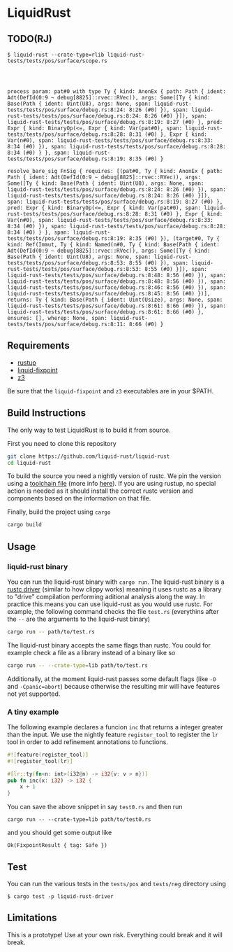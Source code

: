 # LiquidRust


## TODO(RJ)

```
$ liquid-rust --crate-type=rlib liquid-rust-tests/tests/pos/surface/scope.rs
```

```



process param: pat#0 with type Ty { kind: AnonEx { path: Path { ident: Adt(DefId(0:9 ~ debug[8825]::rvec::RVec)), args: Some([Ty { kind: Base(Path { ident: Uint(U8), args: None, span: liquid-rust-tests/tests/pos/surface/debug.rs:8:24: 8:26 (#0) }), span: liquid-rust-tests/tests/pos/surface/debug.rs:8:24: 8:26 (#0) }]), span: liquid-rust-tests/tests/pos/surface/debug.rs:8:19: 8:27 (#0) }, pred: Expr { kind: BinaryOp(<=, Expr { kind: Var(pat#0), span: liquid-rust-tests/tests/pos/surface/debug.rs:8:28: 8:31 (#0) }, Expr { kind: Var(n#0), span: liquid-rust-tests/tests/pos/surface/debug.rs:8:33: 8:34 (#0) }), span: liquid-rust-tests/tests/pos/surface/debug.rs:8:28: 8:34 (#0) } }, span: liquid-rust-tests/tests/pos/surface/debug.rs:8:19: 8:35 (#0) }

resolve_bare_sig FnSig { requires: [(pat#0, Ty { kind: AnonEx { path: Path { ident: Adt(DefId(0:9 ~ debug[8825]::rvec::RVec)), args: Some([Ty { kind: Base(Path { ident: Uint(U8), args: None, span: liquid-rust-tests/tests/pos/surface/debug.rs:8:24: 8:26 (#0) }), span: liquid-rust-tests/tests/pos/surface/debug.rs:8:24: 8:26 (#0) }]), span: liquid-rust-tests/tests/pos/surface/debug.rs:8:19: 8:27 (#0) }, pred: Expr { kind: BinaryOp(<=, Expr { kind: Var(pat#0), span: liquid-rust-tests/tests/pos/surface/debug.rs:8:28: 8:31 (#0) }, Expr { kind: Var(n#0), span: liquid-rust-tests/tests/pos/surface/debug.rs:8:33: 8:34 (#0) }), span: liquid-rust-tests/tests/pos/surface/debug.rs:8:28: 8:34 (#0) } }, span: liquid-rust-tests/tests/pos/surface/debug.rs:8:19: 8:35 (#0) }), (target#0, Ty { kind: Ref(Immut, Ty { kind: Named(n#0, Ty { kind: Base(Path { ident: Adt(DefId(0:9 ~ debug[8825]::rvec::RVec)), args: Some([Ty { kind: Base(Path { ident: Uint(U8), args: None, span: liquid-rust-tests/tests/pos/surface/debug.rs:8:53: 8:55 (#0) }), span: liquid-rust-tests/tests/pos/surface/debug.rs:8:53: 8:55 (#0) }]), span: liquid-rust-tests/tests/pos/surface/debug.rs:8:48: 8:56 (#0) }), span: liquid-rust-tests/tests/pos/surface/debug.rs:8:48: 8:56 (#0) }), span: liquid-rust-tests/tests/pos/surface/debug.rs:8:46: 8:56 (#0) }), span: liquid-rust-tests/tests/pos/surface/debug.rs:8:45: 8:56 (#0) })], returns: Ty { kind: Base(Path { ident: Uint(Usize), args: None, span: liquid-rust-tests/tests/pos/surface/debug.rs:8:61: 8:66 (#0) }), span: liquid-rust-tests/tests/pos/surface/debug.rs:8:61: 8:66 (#0) }, ensures: [], wherep: None, span: liquid-rust-tests/tests/pos/surface/debug.rs:8:11: 8:66 (#0) }
```



## Requirements

* [rustup](https://rustup.rs/)
* [liquid-fixpoint](https://github.com/ucsd-progsys/liquid-fixpoint)
* [z3](https://github.com/Z3Prover/z3)

Be sure that the `liquid-fixpoint` and `z3` executables are in your $PATH.

## Build Instructions

The only way to test LiquidRust is to build it from source.

First you need to clone this repository

```bash
git clone https://github.com/liquid-rust/liquid-rust
cd liquid-rust
```

To build the source you need a nightly version of rustc.
We pin the version using a [toolchain file](/rust-toolchain) (more info [here](https://rust-lang.github.io/rustup/overrides.html#the-toolchain-file)).
If you are using rustup, no special action is needed as it should install the correct rustc version and components based on the information on that file.

Finally, build the project using `cargo`

```bash
cargo build
```

## Usage

### liquid-rust binary

You can run the liquid-rust binary with `cargo run`.
The liquid-rust binary is a [rustc driver](https://rustc-dev-guide.rust-lang.org/rustc-driver.html?highlight=driver#the-rustc-driver-and-interface) (similar to how clippy works) meaning it uses rustc as a library to "drive" compilation performing aditional analysis along the way.
In practice this means you can use liquid-rust as you would use rustc.
For example, the following command checks the file `test.rs` (everythins after the `--` are the arguments to the liquid-rust binary)

```bash
cargo run -- path/to/test.rs
```

The liquid-rust binary accepts the same flags than rustc.
You could for example check a file as a library instead of a binary like so

```bash
cargo run -- --crate-type=lib path/to/test.rs
```

Additionally, at the moment liquid-rust passes some
default flags (like `-O` and `-Cpanic=abort`) because
otherwise the resulting mir will have features
not yet supported.

### A tiny example

The following example declares a funcion `inc` that returns a integer greater than the input.
We use the nightly feature `register_tool` to register the `lr` tool in order to add refinement annotations to functions.

```rust
#![feature(register_tool)]
#![register_tool(lr)]

#[lr::ty(fn<n: int>(i32@n) -> i32{v: v > n})]
pub fn inc(x: i32) -> i32 {
    x + 1
}
```

You can save the above snippet in say `test0.rs` and then run

```
cargo run -- --crate-type=lib path/to/test0.rs
```

and you should get some output like

```
Ok(FixpointResult { tag: Safe })
```

## Test

You can run the various tests in the `tests/pos` and `tests/neg` directory using

```
$ cargo test -p liquid-rust-driver
```


## Limitations

This is a prototype! Use at your own risk. Everything could break and it will break.
